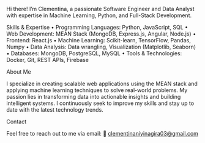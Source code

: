 Hi there! I’m Clementina, a passionate Software Engineer and Data Analyst with expertise in Machine Learning, Python, and Full-Stack Development.

Skills & Expertise
	•	Programming Languages: Python, JavaScript, SQL
	•	Web Development: MEAN Stack (MongoDB, Express.js, Angular, Node.js)
	•	Frontend: React.js
	•	Machine Learning: Scikit-learn, TensorFlow, Pandas, Numpy
	•	Data Analysis: Data wrangling, Visualization (Matplotlib, Seaborn)
	•	Databases: MongoDB, PostgreSQL, MySQL
	•	Tools & Technologies: Docker, Git, REST APIs, Firebase

About Me

I specialize in creating scalable web applications using the MEAN stack and applying machine learning techniques to solve real-world problems. My passion lies in transforming data into actionable insights and building intelligent systems. I continuously seek to improve my skills and stay up to date with the latest technology trends.

Contact

Feel free to reach out to me via email:
📧 clementinaniyinagira03@gmail.com

<!---
niyinagira/niyinagira is a ✨ special ✨ repository because its `README.md` (this file) appears on your GitHub profile.
You can click the Preview link to take a look at your changes.
--->
